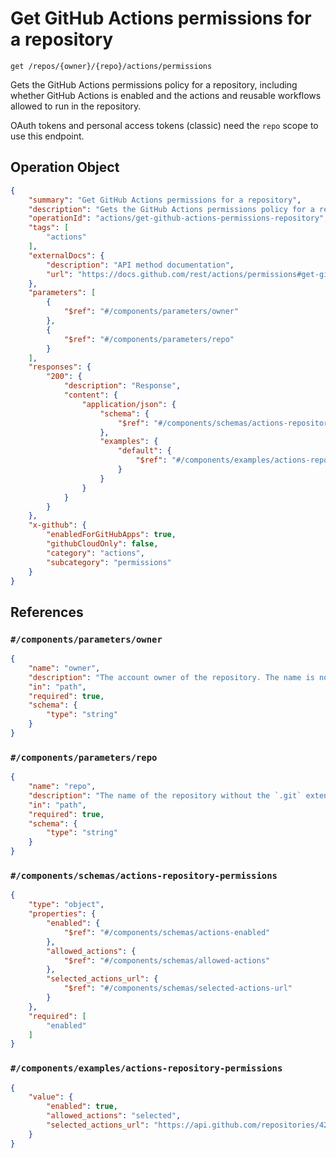 # Get GitHub Actions permissions for a repository

`get /repos/{owner}/{repo}/actions/permissions`

Gets the GitHub Actions permissions policy for a repository, including whether GitHub Actions is enabled and the actions and reusable workflows allowed to run in the repository.

OAuth tokens and personal access tokens (classic) need the `repo` scope to use this endpoint.

## Operation Object

```json
{
    "summary": "Get GitHub Actions permissions for a repository",
    "description": "Gets the GitHub Actions permissions policy for a repository, including whether GitHub Actions is enabled and the actions and reusable workflows allowed to run in the repository.\n\nOAuth tokens and personal access tokens (classic) need the `repo` scope to use this endpoint.",
    "operationId": "actions/get-github-actions-permissions-repository",
    "tags": [
        "actions"
    ],
    "externalDocs": {
        "description": "API method documentation",
        "url": "https://docs.github.com/rest/actions/permissions#get-github-actions-permissions-for-a-repository"
    },
    "parameters": [
        {
            "$ref": "#/components/parameters/owner"
        },
        {
            "$ref": "#/components/parameters/repo"
        }
    ],
    "responses": {
        "200": {
            "description": "Response",
            "content": {
                "application/json": {
                    "schema": {
                        "$ref": "#/components/schemas/actions-repository-permissions"
                    },
                    "examples": {
                        "default": {
                            "$ref": "#/components/examples/actions-repository-permissions"
                        }
                    }
                }
            }
        }
    },
    "x-github": {
        "enabledForGitHubApps": true,
        "githubCloudOnly": false,
        "category": "actions",
        "subcategory": "permissions"
    }
}
```

## References

### `#/components/parameters/owner`

```json
{
    "name": "owner",
    "description": "The account owner of the repository. The name is not case sensitive.",
    "in": "path",
    "required": true,
    "schema": {
        "type": "string"
    }
}
```

### `#/components/parameters/repo`

```json
{
    "name": "repo",
    "description": "The name of the repository without the `.git` extension. The name is not case sensitive.",
    "in": "path",
    "required": true,
    "schema": {
        "type": "string"
    }
}
```

### `#/components/schemas/actions-repository-permissions`

```json
{
    "type": "object",
    "properties": {
        "enabled": {
            "$ref": "#/components/schemas/actions-enabled"
        },
        "allowed_actions": {
            "$ref": "#/components/schemas/allowed-actions"
        },
        "selected_actions_url": {
            "$ref": "#/components/schemas/selected-actions-url"
        }
    },
    "required": [
        "enabled"
    ]
}
```

### `#/components/examples/actions-repository-permissions`

```json
{
    "value": {
        "enabled": true,
        "allowed_actions": "selected",
        "selected_actions_url": "https://api.github.com/repositories/42/actions/permissions/selected-actions"
    }
}
```